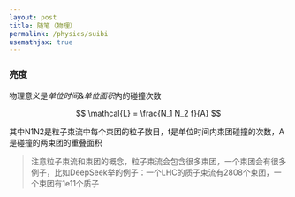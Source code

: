 ```yaml
---
layout: post
title: 随笔（物理）
permalink: /physics/suibi
usemathjax: true
---
```


### 亮度
物理意义是*单位时间*&*单位面积*内的碰撞次数

$$
\mathcal{L} = \frac{N_1 N_2 f}{A}
$$

其中N1N2是粒子束流中每个束团的粒子数目，f是单位时间内束团碰撞的次数，A是碰撞的两束团的重叠面积

> 注意粒子束流和束团的概念，粒子束流会包含很多束团，一个束团会有很多例子，比如DeepSeek举的例子：一个LHC的质子束流有2808个束团，一个束团有1e11个质子

